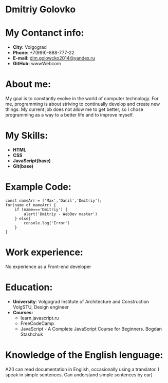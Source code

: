 # Dmitriy Golovko

# My Contanct info:
* **City:** Volgograd
* **Phone:** +7(999)-888-777-22
* **E-mail:** dim.golowcko2014@yandex.ru
* **GitHub:** wwwWebcom

# About me:
My goal is to constantly evolve in the world of computer technology. For me, programming is about striving to continually develop and create new things. My current job does not allow me to get better, so I chose programming as a way to a better life and to improve myself.

# My Skills:
* **HTML** 
* **CSS** 
* **JavaScript(base)** 
* **Git(base)** 

# Example Code:
```
const nameArr = ['Max','Danil','Dmitriy'];
for(name of nameArr) {
    if (name==='Dmitriy') {
        alert('Dmitriy - WebDev master')
    } else{
        console.log('Error') 
    }
}
```

# Work experience:
No experience as a Front-end developer

# Education:
* **University**: Volgograd Institute of Architecture and Construction VolgSTU, Design engineer
* **Courses:** 
    + learn.javascript.ru
    + FreeCodeCamp
    + JavaScript - A Complete JavaScript Course for Beginners. Bogdan Stashchuk

# Knowledge of the English lenguage:
A2(I can read documentation in English, occasionally using a translator. I speak in simple sentences. Can understand simple sentences by ear)

